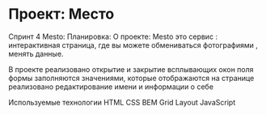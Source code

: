 # Проект: Место
Спринт 4 Mesto:
Планировка:
О проекте:
Mesto это сервис : интерактивная страница, где вы можете обмениваться фотографиями , менять данные.

В проекте реализовано открытие и закрытие всплывающих окон
поля формы заполняются значениями, которые отображаются на странице
реализовано редактирование имени и информации о себе

Используемые технологии
HTML
CSS
BEM
Grid Layout
JavaScript